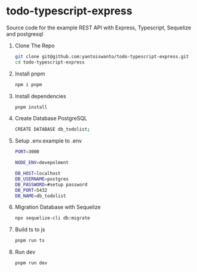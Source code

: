 
# todo-typescript-express
Source code for the example REST API with Express, Typescript, Sequelize and postgresql 

1. Clone The Repo
    
    ```sh
   git clone git@github.com:yantoiswanto/todo-typescript-express.git
   cd todo-typescript-express
   ```
2. Install pnpm
   
   ```sh
   npm i pnpm
   ```
   
3. Install dependencies

   ```sh
   pnpm install
   ```
   
4. Create Database PostgreSQL
   
   ```sh
   CREATE DATABASE db_todolist;
   ```

5. Setup .env.example to .env
   
   ```sh
   PORT=3000

   NODE_ENV=devepolment

   DB_HOST=localhost
   DB_USERNAME=postgres
   DB_PASSWORD=#setup password
   DB_PORT=5432
   DB_NAME=db_todolist
   ```
6. Migration Database with Sequelize
   
   ```sh
   npx sequelize-cli db:migrate
   ```
   
7. Build ts to js
   
   ```sh
   pnpm run ts
   ```

8. Run dev

   ```sh
   pnpm run dev
   ```
   
